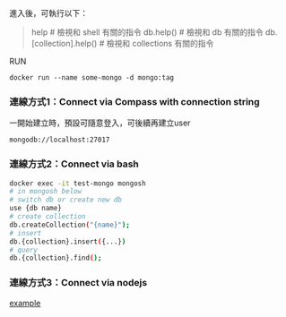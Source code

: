 
進入後，可執行以下：  
  
> help            # 檢視和 shell 有關的指令
> db.help()          # 檢視和 db 有關的指令
> db.[collection].help()   # 檢視和 collections 有關的指令

RUN
```
docker run --name some-mongo -d mongo:tag
```

### 連線方式1：Connect via Compass with connection string 
一開始建立時，預設可隨意登入，可後續再建立user
```
mongodb://localhost:27017
```

### 連線方式2：Connect via bash
```bash
docker exec -it test-mongo mongosh
# in mongosh below
# switch db or create new db
use {db name}
# create collection
db.createCollection("{name}");
# insert
db.{collection}.insert({...})
# query
db.{collection}.find();
```

### 連線方式3：Connect via nodejs
[example](https://github.com/U1320100568/note/blob/master/Mongo/Nodejs_connection.md)
